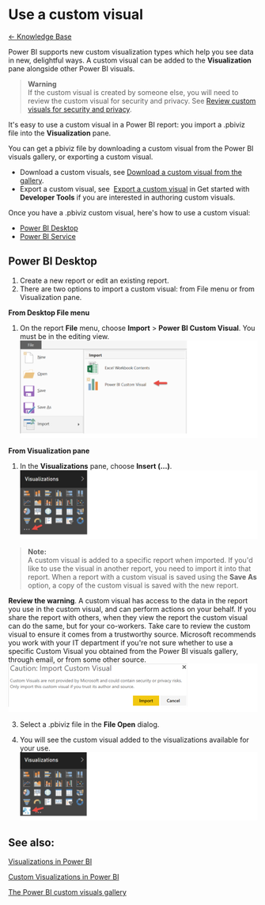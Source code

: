 <properties
   pageTitle="Use a custom visual"
   description="Use a custom visual"
   services="powerbi"
   documentationCenter=""
   authors="jastru"
   manager="mblythe"
   editor=""
   tags=""/>

<tags
   ms.service="powerbi"
   ms.devlang="NA"
   ms.topic="article"
   ms.tgt_pltfrm="NA"
   ms.workload="powerbi"
   ms.date="10/27/2015"
   ms.author="v-jastru"/>

# Use a custom visual  
[← Knowledge Base](https://support.powerbi.com/knowledgebase)

Power BI supports new custom visualization types which help you see data in new, delightful ways. A custom visual can be added to the **Visualization** pane alongside other Power BI visuals.

>**Warning**  
If the custom visual is created by someone else, you will need to review the custom visual for security and privacy. See [Review custom visuals for security and privacy](https://support.powerbi.com/knowledgebase/articles/750219).

It's easy to use a custom visual in a Power BI report: you import a .pbiviz file into the **Visualization** pane.

You can get a pbiviz file by downloading a custom visual from the Power BI visuals gallery, or exporting a custom visual.

-   Download a custom visuals, see [Download a custom visual from the gallery](https://support.powerbi.com/knowledgebase/articles/752736).
-   Export a custom visual, see  [Export a custom visual](https://support.powerbi.com/knowledgebase/articles/722121#export) in Get started with **Developer Tools** ﻿if you are interested in authoring custom visuals.

Once you have a .pbiviz custom visual, here's how to use a custom visual:  
-   [Power BI Desktop](https://support.powerbi.com/knowledgebase/articles/750216#desktop)
-   [Power BI Service](https://support.powerbi.com/knowledgebase/articles/750216#service)

## Power BI Desktop  
1.  Create a new report or edit an existing report.
2.  There are two options to import a custom visual: from File menu or from Visualization pane.

**From Desktop File menu**  
1.  On the report **File** menu, choose **Import** &gt; **Power BI Custom Visual**. You must be in the editing view.  
![](media/powerbi-custom-visuals-use/InsertFile.png)

**From Visualization pane**  
1.  In the **Visualizations** pane, choose **Insert (…)**.  
![](media/powerbi-custom-visuals-use/InsertPane.png)  

>**Note:**  
>A custom visual is added to a specific report when imported. If you'd like to use the visual in another report, you need to import it into that report. When a report with a custom visual is saved using the **Save As** option, a copy of the custom visual is saved with the new report.

**Review the warning**. A custom visual has access to the data in the report you use in the custom visual, and can perform actions on your behalf. If you share the report with others, when they view the report the custom visual can do the same, but for your co-workers. Take care to review the custom visual to ensure it comes from a trustworthy source. Microsoft recommends you work with your IT department if you're not sure whether to use a specific Custom Visual you obtained from the Power BI visuals gallery, through email, or from some other source.  
![](media/powerbi-custom-visuals-use/caution.png)

3. Select a .pbiviz file in the **File Open** dialog.

4. You will see the custom visual added to the visualizations available for your use.  
![](media/powerbi-custom-visuals-use/VisualUse.png)

## See also:

[Visualizations in Power BI](powerbi-service-visualizations-for-reports.md)

[Custom Visualizations in Power BI](powerbi-custom-visuals.md)

[The Power BI custom visuals gallery](https://app.powerbi.com/visuals)
